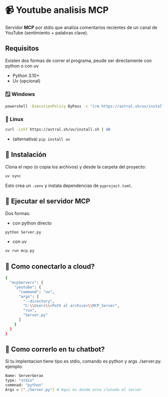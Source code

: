 # 📹 Youtube analisis MCP

Servidor **MCP** por stdio que analiza comentarios recientes de un canal de YouTube (sentimiento + palabras clave).

## Requisitos

Existen dos formas de correr el programa, peude ser directamente con python o con uv

- Python 3.10+
- Uv (opcional)

### 🪟 Windows

```bash
powershell -ExecutionPolicy ByPass -c "irm https://astral.sh/uv/install.ps1 | iex"
```

### 🐧 Linux

```bash
curl -LsSf https://astral.sh/uv/install.sh | sh
```

- (alternativa) `pip install uv`

## 🚀 Instalación

Clona el repo (o copia los archivos) y desde la carpeta del proyecto:

```bash
uv sync
```

Esto crea un `.venv` y instala dependencias de `pyproject.toml`.

## 🤑 Ejecutar el servidor MCP

Dos formas:

- con python directo

```bash
python Server.py
```

- con uv

```bash
uv run mcp.py
```

## 🧐 Como conectarlo a cloud?

```bash
{
  "mcpServers": {
    "youtube": {
      "command": "uv",
      "args": [
        "--directory",
        "C:\\Users\\<Path al archivo>\\MCP_Server",
        "run",
        "Server.py"
      ]
    }
  }
}
```

## 💩 Como correrlo en tu chatbot?

Si tu implentacion tiene tipo es stdio, comando es python y args ./server.py.
ejemplo:

```bash
Name: ServerGerax
type: "stdio"
commnad: "python"
Args = ["./Server.py"] # Aqui es donde esta clonado el server
```
